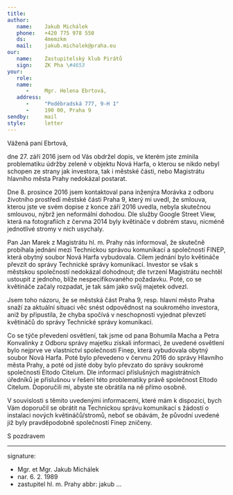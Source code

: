 ```yaml
---
title:      
author:
   name:    Jakub Michálek
   phone:   +420 775 978 550
   ds:      4memzkm
   mail:    jakub.michalek@praha.eu
our:
   name:    Zastupitelský klub Pirátů
   sign:    ZK Pha \#4653
your:
   role:    
   name:    
      -     Mgr. Helena Ebrtová,
   address:
      -     "Poděbradská 777, 9-H 1"
      -     190 00, Praha 9
sendby:     mail
style:      letter
---
```


Vážená paní Ebrtová,

dne 27. září 2016 jsem od Vás obdržel dopis, ve kterém jste zmínila problematiku údržby zeleně v objektu Nová Harfa, o kterou se nikdo nebyl schopen ze strany jak investora, tak i městské části, nebo Magistrátu hlavního města Prahy nedokázal postarat. 

Dne 8. prosince 2016 jsem kontaktoval pana inženýra Morávka z odboru životního prostředí městské části Praha 9, který mi uvedl, že smlouva, kterou jste ve svém dopise z konce září 2016 uvedla, nebyla skutečnou smlouvou, nýbrž jen neformální dohodou. Dle služby Google Street View, která na fotografiích z června 2014 byly květináče v dobrém stavu, nicméně jednotlivé stromy v nich usychaly. 

Pan Jan Marek z Magistrátu hl. m. Prahy nás informoval, že skutečně probíhala jednání mezi Technickou správou komunikací a společností FINEP, která obytný soubor Nová Harfa vybudovala. Cílem jednání bylo květináče převzít do správy Technické správy komunikací. Investor se však s městskou společností nedokázal dohodnout; dle tvrzení Magistrátu nechtěl ustoupit z jednoho, blíže nespecifikovaného požadavku. Poté, co se květináče začaly rozpadat, je tak sám jako svůj majetek odvezl. 

Jsem toho názoru, že se městská část Praha 9, resp. hlavní město Praha snaží za aktuální situaci věc snést odpovědnost na soukromého investora, aniž by připustila, že chyba spočívá v neschopnosti vyjednat převzetí květináčů do správy Technické správy komunikací.

Co se týče převedení osvětlení, tak jsme od pana Bohumila Macha a Petra Konvalinky z Odboru správy majetku získali informaci, že uvedené osvětlení bylo nejprve ve vlastnictví společnosti Finep, která vybudovala obytný soubor Nová Harfa. Poté bylo převedeno v červnu 2016 do správy Hlavního města Prahy, a poté od jisté doby bylo převzato do správy soukromé společnosti Eltodo Citelum. Dle informací příslušných magistrátních úředníků je příslušnou v řešení této problematiky právě společnost Eltodo Citelum. Doporučili mi, abyste ste obrátila na ně přímo osobně. 

V souvislosti s těmito uvedenými informacemi, které mám k dispozici, bych Vám doporučil se obrátit na Technickou správu komunikací s žádostí o instalaci nových květináčů/stromů, neboť se obávám, že původní uvedené již byly pravděpodobně společností Finep zničeny. 

S pozdravem

---
signature: 
  - Mgr. et Mgr. Jakub Michálek
  - nar. 6. 2. 1989
  - zastupitel hl. m. Prahy
abbr:       jakub
...

